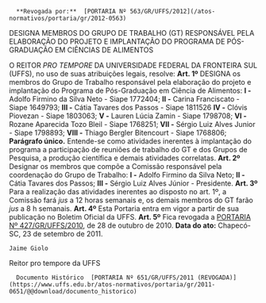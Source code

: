      **Revogada por:**  [PORTARIA Nº 563/GR/UFFS/2012](/atos-normativos/portaria/gr/2012-0563) 

   DESIGNA MEMBROS DO GRUPO DE TRABALHO (GT) RESPONSÁVEL PELA ELABORAÇÃO DO PROJETO E IMPLANTAÇÃO DO PROGRAMA DE PÓS-GRADUAÇÃO EM CIÊNCIAS DE ALIMENTOS  

 O REITOR *PRO TEMPORE*  DA UNIVERSIDADE FEDERAL DA FRONTEIRA SUL (UFFS), no uso de suas atribuições legais, resolve:   **Art. 1º**  DESIGNA os membros do Grupo de Trabalho responsável pela elaboração do projeto e implantação do Programa de Pós-Graduação em Ciência de Alimentos: **I -**  Adolfo Firmino da Silva Neto - Siape 1772404; **II -**  Carina Franciscato - Siape 1649793; **III -**  Cátia Tavares dos Passos - Siape 1811526 **IV -**  Clóvis Piovezan - Siape 1803063; **V -**  Lauren Lúcia Zamin - Siape 1798708; **VI -**  Rozane Aparecida Tozo Bleil - Siape 1768251; **VII -**  Sérgio Luiz Alves Junior - Siape 1798893; **VIII -**  Thiago Bergler Bitencourt - Siape 1768806; **Parágrafo único.**  Entende-se como atividades inerentes à implantação do programa a participação de reuniões de trabalho do GT e dos Grupos de Pesquisa, a produção científica e demais atividades correlatas.   **Art. 2º**  Designar os membros que compõe a Comissão responsável pela coordenação do Grupo de Trabalho: **I -**  Adolfo Firmino da Silva Neto; **II -**  Cátia Tavares dos Passos; **III -**  Sérgio Luiz Alves Júnior - Presidente.   **Art. 3º**  Para a realização das atividades inerentes ao disposto no art. 1º, a Comissão fará *jus*  a 12 horas semanais e, os demais membros do GT farão *jus*  a 8 h semanais.   **Art. 4º**  Esta Portaria entra em vigor a partir de sua publicação no Boletim Oficial da UFFS.   **Art. 5º**  Fica revogada a [PORTARIA Nº 427/GR/UFFS/2010](https://www.uffs.edu.br/atos-normativos/portaria/gr/2010-0427), de 28 de outubro de 2010.        **Data do ato:** Chapecó-SC, 23 de setembro de 2011.   
 

    Jaime Giolo   
 Reitor pro tempore da UFFS 

      Documento Histórico  [PORTARIA Nº 651/GR/UFFS/2011 (REVOGADA)](https://www.uffs.edu.br/atos-normativos/portaria/gr/2011-0651/@@download/documento_historico)     
      
